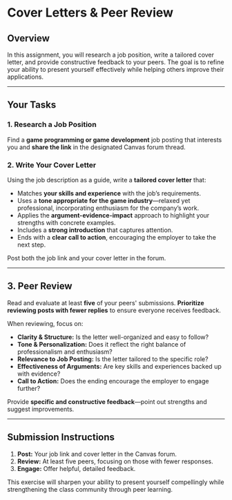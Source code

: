 # Cover Letters & Peer Review

## Overview

In this assignment, you will research a job position, write a tailored cover letter, and provide constructive feedback to your peers. The goal is to refine your ability to present yourself effectively while helping others improve their applications.

---

## Your Tasks

### 1. Research a Job Position

Find a **game programming or game development** job posting that interests you and **share the link** in the designated Canvas forum thread.

### 2. Write Your Cover Letter

Using the job description as a guide, write a **tailored cover letter** that:
- Matches **your skills and experience** with the job’s requirements.
- Uses a **tone appropriate for the game industry**—relaxed yet professional, incorporating enthusiasm for the company’s work.
- Applies the **argument-evidence-impact** approach to highlight your strengths with concrete examples.
- Includes a **strong introduction** that captures attention.
- Ends with a **clear call to action**, encouraging the employer to take the next step.

Post both the job link and your cover letter in the forum.

---

## 3. Peer Review

Read and evaluate at least **five** of your peers' submissions. **Prioritize reviewing posts with fewer replies** to ensure everyone receives feedback.

When reviewing, focus on:
- **Clarity & Structure:** Is the letter well-organized and easy to follow?
- **Tone & Personalization:** Does it reflect the right balance of professionalism and enthusiasm?
- **Relevance to Job Posting:** Is the letter tailored to the specific role?
- **Effectiveness of Arguments:** Are key skills and experiences backed up with evidence?
- **Call to Action:** Does the ending encourage the employer to engage further?

Provide **specific and constructive feedback**—point out strengths and suggest improvements.

---

## Submission Instructions
1. **Post:** Your job link and cover letter in the Canvas forum.
2. **Review:** At least five peers, focusing on those with fewer responses.
3. **Engage:** Offer helpful, detailed feedback.

This exercise will sharpen your ability to present yourself compellingly while strengthening the class community through peer learning.
